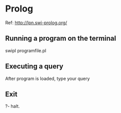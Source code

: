 # Prolog

Ref: http://lpn.swi-prolog.org/

## Running a program on the terminal
swipl programfile.pl

## Executing a query
After program is loaded, type your query

## Exit
?- halt.
